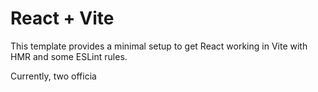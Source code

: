# React + Vite

This template provides a minimal setup to get React working in Vite with HMR and some ESLint rules.

Currently, two officia

